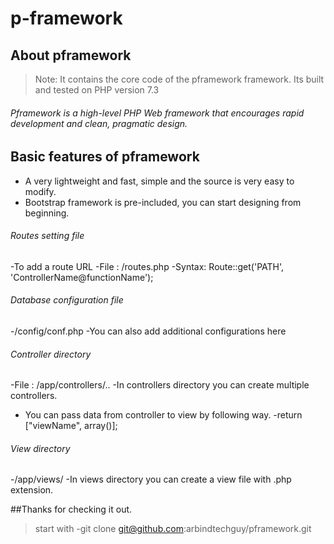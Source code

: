 # p-framework

## About pframework
> Note: It contains the core code of the pframework framework. Its built and tested on PHP version 7.3
###### Pframework is a high-level PHP Web framework that encourages rapid development and clean, pragmatic design.


## Basic features of pframework
- A very lightweight and fast, simple and the source is very easy to modify.
- Bootstrap framework is pre-included, you can start designing from beginning.


###### Routes setting file
-To add a route URL
-File : /routes.php
-Syntax: Route::get('PATH', 'ControllerName@functionName');

###### Database configuration file
-/config/conf.php
-You can also add additional configurations here

###### Controller directory
-File : /app/controllers/..
-In controllers directory you can create multiple controllers.
- You can pass data from controller to view by following way.
-return ["viewName", array()];

###### View directory
-/app/views/
-In views directory you can create a view file with .php extension.

##Thanks for checking it out.

>start with
-git clone git@github.com:arbindtechguy/pframework.git
